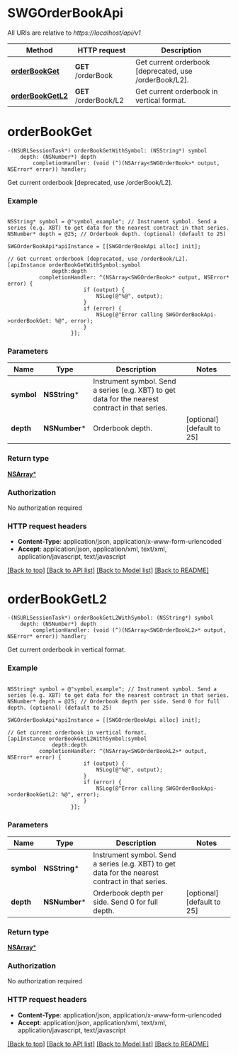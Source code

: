 # SWGOrderBookApi

All URIs are relative to *https://localhost/api/v1*

Method | HTTP request | Description
------------- | ------------- | -------------
[**orderBookGet**](SWGOrderBookApi.md#orderbookget) | **GET** /orderBook | Get current orderbook [deprecated, use /orderBook/L2].
[**orderBookGetL2**](SWGOrderBookApi.md#orderbookgetl2) | **GET** /orderBook/L2 | Get current orderbook in vertical format.


# **orderBookGet**
```objc
-(NSURLSessionTask*) orderBookGetWithSymbol: (NSString*) symbol
    depth: (NSNumber*) depth
        completionHandler: (void (^)(NSArray<SWGOrderBook>* output, NSError* error)) handler;
```

Get current orderbook [deprecated, use /orderBook/L2].

### Example 
```objc

NSString* symbol = @"symbol_example"; // Instrument symbol. Send a series (e.g. XBT) to get data for the nearest contract in that series.
NSNumber* depth = @25; // Orderbook depth. (optional) (default to 25)

SWGOrderBookApi*apiInstance = [[SWGOrderBookApi alloc] init];

// Get current orderbook [deprecated, use /orderBook/L2].
[apiInstance orderBookGetWithSymbol:symbol
              depth:depth
          completionHandler: ^(NSArray<SWGOrderBook>* output, NSError* error) {
                        if (output) {
                            NSLog(@"%@", output);
                        }
                        if (error) {
                            NSLog(@"Error calling SWGOrderBookApi->orderBookGet: %@", error);
                        }
                    }];
```

### Parameters

Name | Type | Description  | Notes
------------- | ------------- | ------------- | -------------
 **symbol** | **NSString***| Instrument symbol. Send a series (e.g. XBT) to get data for the nearest contract in that series. | 
 **depth** | **NSNumber***| Orderbook depth. | [optional] [default to 25]

### Return type

[**NSArray<SWGOrderBook>***](SWGOrderBook.md)

### Authorization

No authorization required

### HTTP request headers

 - **Content-Type**: application/json, application/x-www-form-urlencoded
 - **Accept**: application/json, application/xml, text/xml, application/javascript, text/javascript

[[Back to top]](#) [[Back to API list]](../README.md#documentation-for-api-endpoints) [[Back to Model list]](../README.md#documentation-for-models) [[Back to README]](../README.md)

# **orderBookGetL2**
```objc
-(NSURLSessionTask*) orderBookGetL2WithSymbol: (NSString*) symbol
    depth: (NSNumber*) depth
        completionHandler: (void (^)(NSArray<SWGOrderBookL2>* output, NSError* error)) handler;
```

Get current orderbook in vertical format.

### Example 
```objc

NSString* symbol = @"symbol_example"; // Instrument symbol. Send a series (e.g. XBT) to get data for the nearest contract in that series.
NSNumber* depth = @25; // Orderbook depth per side. Send 0 for full depth. (optional) (default to 25)

SWGOrderBookApi*apiInstance = [[SWGOrderBookApi alloc] init];

// Get current orderbook in vertical format.
[apiInstance orderBookGetL2WithSymbol:symbol
              depth:depth
          completionHandler: ^(NSArray<SWGOrderBookL2>* output, NSError* error) {
                        if (output) {
                            NSLog(@"%@", output);
                        }
                        if (error) {
                            NSLog(@"Error calling SWGOrderBookApi->orderBookGetL2: %@", error);
                        }
                    }];
```

### Parameters

Name | Type | Description  | Notes
------------- | ------------- | ------------- | -------------
 **symbol** | **NSString***| Instrument symbol. Send a series (e.g. XBT) to get data for the nearest contract in that series. | 
 **depth** | **NSNumber***| Orderbook depth per side. Send 0 for full depth. | [optional] [default to 25]

### Return type

[**NSArray<SWGOrderBookL2>***](SWGOrderBookL2.md)

### Authorization

No authorization required

### HTTP request headers

 - **Content-Type**: application/json, application/x-www-form-urlencoded
 - **Accept**: application/json, application/xml, text/xml, application/javascript, text/javascript

[[Back to top]](#) [[Back to API list]](../README.md#documentation-for-api-endpoints) [[Back to Model list]](../README.md#documentation-for-models) [[Back to README]](../README.md)

